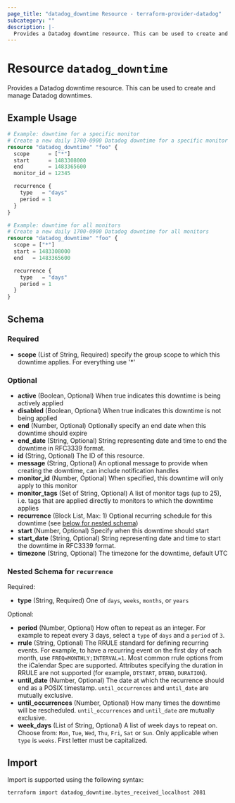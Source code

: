 ```yaml
---
page_title: "datadog_downtime Resource - terraform-provider-datadog"
subcategory: ""
description: |-
  Provides a Datadog downtime resource. This can be used to create and manage Datadog downtimes.
---
```


# Resource `datadog_downtime`

Provides a Datadog downtime resource. This can be used to create and manage Datadog downtimes.

## Example Usage

```terraform
# Example: downtime for a specific monitor
# Create a new daily 1700-0900 Datadog downtime for a specific monitor id
resource "datadog_downtime" "foo" {
  scope      = ["*"]
  start      = 1483308000
  end        = 1483365600
  monitor_id = 12345

  recurrence {
    type   = "days"
    period = 1
  }
}

# Example: downtime for all monitors
# Create a new daily 1700-0900 Datadog downtime for all monitors
resource "datadog_downtime" "foo" {
  scope = ["*"]
  start = 1483308000
  end   = 1483365600

  recurrence {
    type   = "days"
    period = 1
  }
}
```

## Schema

### Required

- **scope** (List of String, Required) specify the group scope to which this downtime applies. For everything use '*'

### Optional

- **active** (Boolean, Optional) When true indicates this downtime is being actively applied
- **disabled** (Boolean, Optional) When true indicates this downtime is not being applied
- **end** (Number, Optional) Optionally specify an end date when this downtime should expire
- **end_date** (String, Optional) String representing date and time to end the downtime in RFC3339 format.
- **id** (String, Optional) The ID of this resource.
- **message** (String, Optional) An optional message to provide when creating the downtime, can include notification handles
- **monitor_id** (Number, Optional) When specified, this downtime will only apply to this monitor
- **monitor_tags** (Set of String, Optional) A list of monitor tags (up to 25), i.e. tags that are applied directly to monitors to which the downtime applies
- **recurrence** (Block List, Max: 1) Optional recurring schedule for this downtime (see [below for nested schema](#nestedblock--recurrence))
- **start** (Number, Optional) Specify when this downtime should start
- **start_date** (String, Optional) String representing date and time to start the downtime in RFC3339 format.
- **timezone** (String, Optional) The timezone for the downtime, default UTC

<a id="nestedblock--recurrence"></a>
### Nested Schema for `recurrence`

Required:

- **type** (String, Required) One of `days`, `weeks`, `months`, or `years`

Optional:

- **period** (Number, Optional) How often to repeat as an integer. For example to repeat every 3 days, select a `type` of `days` and a `period` of `3`.
- **rrule** (String, Optional) The RRULE standard for defining recurring events. For example, to have a recurring event on the first day of each month, use `FREQ=MONTHLY;INTERVAL=1`. Most common rrule options from the iCalendar Spec are supported. Attributes specifying the duration in RRULE are not supported (for example, `DTSTART`, `DTEND`, `DURATION`).
- **until_date** (Number, Optional) The date at which the recurrence should end as a POSIX timestamp. `until_occurrences` and `until_date` are mutually exclusive.
- **until_occurrences** (Number, Optional) How many times the downtime will be rescheduled. `until_occurrences` and `until_date` are mutually exclusive.
- **week_days** (List of String, Optional) A list of week days to repeat on. Choose from: `Mon`, `Tue`, `Wed`, `Thu`, `Fri`, `Sat` or `Sun`. Only applicable when `type` is `weeks`. First letter must be capitalized.

## Import

Import is supported using the following syntax:

```shell
terraform import datadog_downtime.bytes_received_localhost 2081
```
